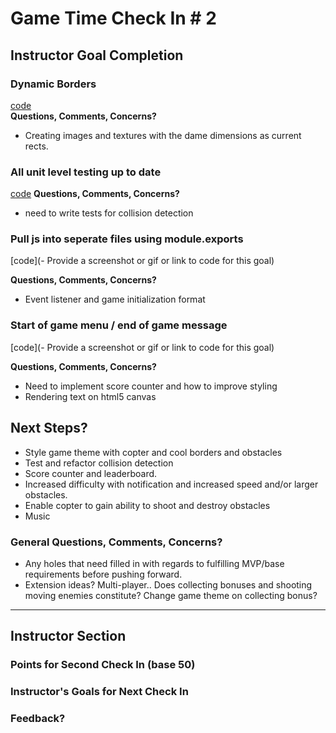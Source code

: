 # Game Time Check In # 2

## Instructor Goal Completion

### Dynamic Borders

[code](https://github.com/damwhit/helicopter-time/blob/master/lib/game.js)  
__Questions, Comments, Concerns?__

- Creating images and textures with the dame dimensions as current rects.

### All unit level testing up to date

[code](https://github.com/damwhit/helicopter-time/tree/master/test)
__Questions, Comments, Concerns?__

- need to write tests for collision detection

### Pull js into seperate files using module.exports

[code](- Provide a screenshot or gif or link to code for this goal)

__Questions, Comments, Concerns?__

- Event listener and game initialization format

### Start of game menu / end of game message

[code](- Provide a screenshot or gif or link to code for this goal)

__Questions, Comments, Concerns?__

- Need to implement score counter and how to improve styling
- Rendering text on html5 canvas

## Next Steps?

- Style game theme with copter and cool borders and obstacles
- Test and refactor collision detection
- Score counter and leaderboard.
- Increased difficulty with notification and increased speed and/or larger obstacles.  
- Enable copter to gain ability to shoot and destroy obstacles
- Music

### General Questions, Comments, Concerns?

- Any holes that need filled in with regards to fulfilling MVP/base requirements before pushing forward.
- Extension ideas? Multi-player.. Does collecting bonuses and shooting moving enemies constitute? Change game theme on collecting bonus?

-----

## Instructor Section

### Points for Second Check In (base 50)

### Instructor's Goals for Next Check In

### Feedback?
